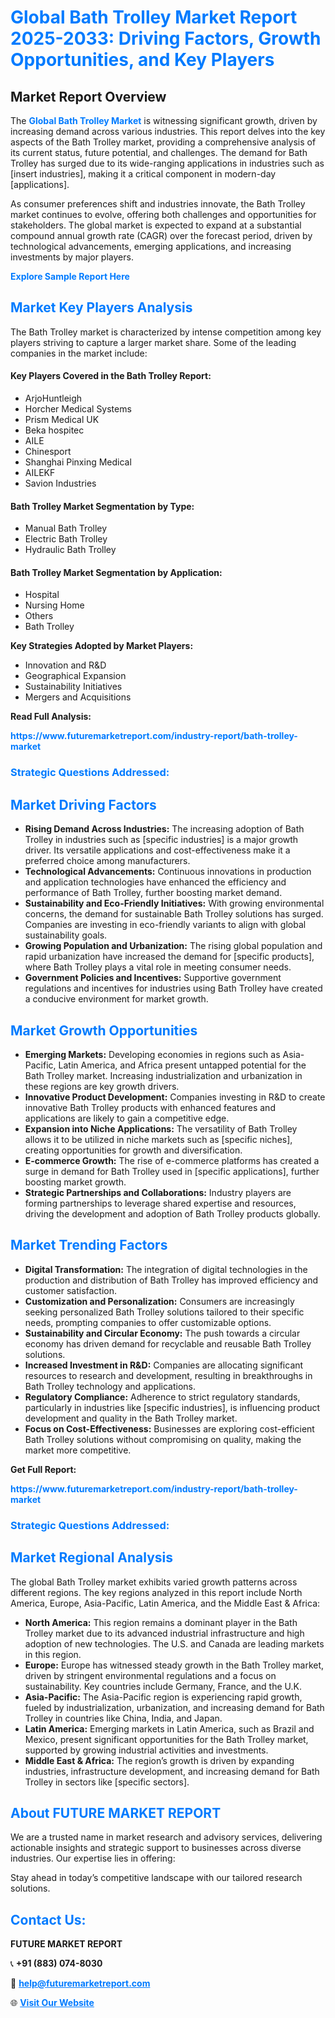 <h1 style="color: #007BFF;">Global Bath Trolley Market Report 2025-2033: Driving Factors, Growth Opportunities, and Key Players</h1>

<section id="overview">
<h2>Market Report Overview</h2>
<p>The <a href="https://www.futuremarketreport.com/industry-report/bath-trolley-market" style="color: #007BFF; text-decoration: none;"><strong>Global Bath Trolley Market</strong></a> is witnessing significant growth, driven by increasing demand across various industries. This report delves into the key aspects of the Bath Trolley market, providing a comprehensive analysis of its current status, future potential, and challenges. The demand for Bath Trolley has surged due to its wide-ranging applications in industries such as [insert industries], making it a critical component in modern-day [applications].</p>
<p>As consumer preferences shift and industries innovate, the Bath Trolley market continues to evolve, offering both challenges and opportunities for stakeholders. The global market is expected to expand at a substantial compound annual growth rate (CAGR) over the forecast period, driven by technological advancements, emerging applications, and increasing investments by major players.</p>
</section>

<section id="overview">
<p><a href="https://www.futuremarketreport.com/request-sample/reportId=119278" style="color: #007BFF; text-decoration: none;"><strong>Explore Sample Report Here</strong></a></p>
</section>

<section id="key-players">
<h2 style="color: #007BFF;">Market Key Players Analysis</h2>
<p>The Bath Trolley market is characterized by intense competition among key players striving to capture a larger market share. Some of the leading companies in the market include:</p>
<h4>Key Players Covered in the Bath Trolley Report:</h4>
<ul><li>ArjoHuntleigh</li><li>Horcher Medical Systems</li><li>Prism Medical UK</li><li>Beka hospitec</li><li>AILE</li><li>Chinesport</li><li>Shanghai Pinxing Medical</li><li>AILEKF</li><li>Savion Industries</li></ul>
<h4>Bath Trolley Market Segmentation by Type:</h4>
<ul><li>Manual Bath Trolley</li><li>Electric Bath Trolley</li><li>Hydraulic Bath Trolley</li></ul>

<h4>Bath Trolley Market Segmentation by Application:</h4>
<ul><li>Hospital</li><li>Nursing Home</li><li>Others</li><li>Bath Trolley</li></ul>
<p><strong>Key Strategies Adopted by Market Players:</strong></p>
<ul>
<li>Innovation and R&D</li>
<li>Geographical Expansion</li>
<li>Sustainability Initiatives</li>
<li>Mergers and Acquisitions</li>
</ul>
</section>

<section>
<p><strong>Read Full Analysis: </strong></p><a href="https://www.futuremarketreport.com/industry-report/bath-trolley-market" style="color: #007BFF; text-decoration: none;"><strong>https://www.futuremarketreport.com/industry-report/bath-trolley-market</strong></a>
<h3 style="color: #007BFF;">Strategic Questions Addressed:</h3>
</section>

<section id="driving-factors">
<h2 style="color: #007BFF;">Market Driving Factors</h2>
<ul>
<li><strong>Rising Demand Across Industries:</strong> The increasing adoption of Bath Trolley in industries such as [specific industries] is a major growth driver. Its versatile applications and cost-effectiveness make it a preferred choice among manufacturers.</li>
<li><strong>Technological Advancements:</strong> Continuous innovations in production and application technologies have enhanced the efficiency and performance of Bath Trolley, further boosting market demand.</li>
<li><strong>Sustainability and Eco-Friendly Initiatives:</strong> With growing environmental concerns, the demand for sustainable Bath Trolley solutions has surged. Companies are investing in eco-friendly variants to align with global sustainability goals.</li>
<li><strong>Growing Population and Urbanization:</strong> The rising global population and rapid urbanization have increased the demand for [specific products], where Bath Trolley plays a vital role in meeting consumer needs.</li>
<li><strong>Government Policies and Incentives:</strong> Supportive government regulations and incentives for industries using Bath Trolley have created a conducive environment for market growth.</li>
</ul>
</section>

<section id="growth-opportunities">
<h2 style="color: #007BFF;">Market Growth Opportunities</h2>
<ul>
<li><strong>Emerging Markets:</strong> Developing economies in regions such as Asia-Pacific, Latin America, and Africa present untapped potential for the Bath Trolley market. Increasing industrialization and urbanization in these regions are key growth drivers.</li>
<li><strong>Innovative Product Development:</strong> Companies investing in R&D to create innovative Bath Trolley products with enhanced features and applications are likely to gain a competitive edge.</li>
<li><strong>Expansion into Niche Applications:</strong> The versatility of Bath Trolley allows it to be utilized in niche markets such as [specific niches], creating opportunities for growth and diversification.</li>
<li><strong>E-commerce Growth:</strong> The rise of e-commerce platforms has created a surge in demand for Bath Trolley used in [specific applications], further boosting market growth.</li>
<li><strong>Strategic Partnerships and Collaborations:</strong> Industry players are forming partnerships to leverage shared expertise and resources, driving the development and adoption of Bath Trolley products globally.</li>
</ul>
</section>

<section id="trending-factors">
<h2 style="color: #007BFF;">Market Trending Factors</h2>
<ul>
<li><strong>Digital Transformation:</strong> The integration of digital technologies in the production and distribution of Bath Trolley has improved efficiency and customer satisfaction.</li>
<li><strong>Customization and Personalization:</strong> Consumers are increasingly seeking personalized Bath Trolley solutions tailored to their specific needs, prompting companies to offer customizable options.</li>
<li><strong>Sustainability and Circular Economy:</strong> The push towards a circular economy has driven demand for recyclable and reusable Bath Trolley solutions.</li>
<li><strong>Increased Investment in R&D:</strong> Companies are allocating significant resources to research and development, resulting in breakthroughs in Bath Trolley technology and applications.</li>
<li><strong>Regulatory Compliance:</strong> Adherence to strict regulatory standards, particularly in industries like [specific industries], is influencing product development and quality in the Bath Trolley market.</li>
<li><strong>Focus on Cost-Effectiveness:</strong> Businesses are exploring cost-efficient Bath Trolley solutions without compromising on quality, making the market more competitive.</li>
</ul>
</section>

<section>
<p><strong>Get Full Report: </strong></p><a href="https://www.futuremarketreport.com/industry-report/bath-trolley-market" style="color: #007BFF; text-decoration: none;"><strong>https://www.futuremarketreport.com/industry-report/bath-trolley-market</strong></a>
<h3 style="color: #007BFF;">Strategic Questions Addressed:</h3>
</section>


<section id="regional-analysis">
<h2 style="color: #007BFF;">Market Regional Analysis</h2>
<p>The global Bath Trolley market exhibits varied growth patterns across different regions. The key regions analyzed in this report include North America, Europe, Asia-Pacific, Latin America, and the Middle East & Africa:</p>
<ul>
<li><strong>North America:</strong> This region remains a dominant player in the Bath Trolley market due to its advanced industrial infrastructure and high adoption of new technologies. The U.S. and Canada are leading markets in this region.</li>
<li><strong>Europe:</strong> Europe has witnessed steady growth in the Bath Trolley market, driven by stringent environmental regulations and a focus on sustainability. Key countries include Germany, France, and the U.K.</li>
<li><strong>Asia-Pacific:</strong> The Asia-Pacific region is experiencing rapid growth, fueled by industrialization, urbanization, and increasing demand for Bath Trolley in countries like China, India, and Japan.</li>
<li><strong>Latin America:</strong> Emerging markets in Latin America, such as Brazil and Mexico, present significant opportunities for the Bath Trolley market, supported by growing industrial activities and investments.</li>
<li><strong>Middle East & Africa:</strong> The region’s growth is driven by expanding industries, infrastructure development, and increasing demand for Bath Trolley in sectors like [specific sectors].</li>
</ul>
</section>

<footer>
<h2 style="color: #007BFF;">About FUTURE MARKET REPORT</h2>
<p>We are a trusted name in market research and advisory services, delivering actionable insights and strategic support to businesses across diverse industries. Our expertise lies in offering:</p>

<p>Stay ahead in today’s competitive landscape with our tailored research solutions.</p>

<h2 style="color: #007BFF;">Contact Us:</h2>
<p><strong>FUTURE MARKET REPORT</strong></p>
<p>📞 <strong>+91 (883) 074-8030</strong></p>
<p>📧 <strong><a href="mailto:help@futuremarketreport.com" style="color: #007BFF;">help@futuremarketreport.com</a></strong></p>
<p>🌐 <strong><a href="https://www.futuremarketreport.com/" style="color: #007BFF;">Visit Our Website</a></strong></p>
</footer>